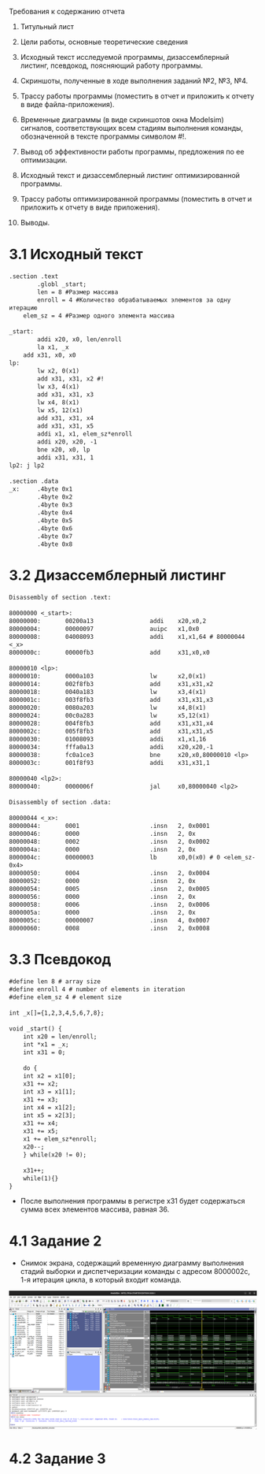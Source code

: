 Требования к содержанию отчета

1. Титульный лист

2. Цели работы, основные теоретические сведения

3. Исходный текст исследуемой программы, дизассемблерный листинг, псевдокод, поясняющий работу программы.

4. Скриншоты, полученные в ходе выполнения заданий №2, №3, №4.

5. Трассу работы программы (поместить в отчет и приложить к отчету в виде файла-приложения).

6. Временные диаграммы (в виде скриншотов окна Modelsim) сигналов, соответствующих всем стадиям выполнения команды, обозначенной в тексте программы символом #!.

7. Вывод об эффективности работы программы, предложения по ее оптимизации.

8. Исходный текст и дизассемблерный листинг оптимизированной программы.

9. Трассу работы оптимизированной программы (поместить в отчет и приложить к отчету в виде приложения).

10. Выводы.

# 3.1 Исходный текст

    .section .text
            .globl _start;
            len = 8 #Размер массива
            enroll = 4 #Количество обрабатываемых элементов за одну итерацию
        elem_sz = 4 #Размер одного элемента массива

    _start:
            addi x20, x0, len/enroll
            la x1, _x
        add x31, x0, x0
    lp:
            lw x2, 0(x1)
            add x31, x31, x2 #!
            lw x3, 4(x1)
            add x31, x31, x3
            lw x4, 8(x1)
            lw x5, 12(x1)
            add x31, x31, x4
            add x31, x31, x5
            addi x1, x1, elem_sz*enroll
            addi x20, x20, -1
            bne x20, x0, lp
            addi x31, x31, 1
    lp2: j lp2

    .section .data
    _x:     .4byte 0x1
            .4byte 0x2
            .4byte 0x3
            .4byte 0x4
            .4byte 0x5
            .4byte 0x6
            .4byte 0x7
            .4byte 0x8

# 3.2 Дизассемблерный листинг

    Disassembly of section .text:

    80000000 <_start>:
    80000000:       00200a13                addi    x20,x0,2
    80000004:       00000097                auipc   x1,0x0
    80000008:       04008093                addi    x1,x1,64 # 80000044 <_x>
    8000000c:       00000fb3                add     x31,x0,x0

    80000010 <lp>:
    80000010:       0000a103                lw      x2,0(x1)
    80000014:       002f8fb3                add     x31,x31,x2
    80000018:       0040a183                lw      x3,4(x1)
    8000001c:       003f8fb3                add     x31,x31,x3
    80000020:       0080a203                lw      x4,8(x1)
    80000024:       00c0a283                lw      x5,12(x1)
    80000028:       004f8fb3                add     x31,x31,x4
    8000002c:       005f8fb3                add     x31,x31,x5
    80000030:       01008093                addi    x1,x1,16
    80000034:       fffa0a13                addi    x20,x20,-1
    80000038:       fc0a1ce3                bne     x20,x0,80000010 <lp>
    8000003c:       001f8f93                addi    x31,x31,1

    80000040 <lp2>:
    80000040:       0000006f                jal     x0,80000040 <lp2>

    Disassembly of section .data:

    80000044 <_x>:
    80000044:       0001                    .insn   2, 0x0001
    80000046:       0000                    .insn   2, 0x
    80000048:       0002                    .insn   2, 0x0002
    8000004a:       0000                    .insn   2, 0x
    8000004c:       00000003                lb      x0,0(x0) # 0 <elem_sz-0x4>
    80000050:       0004                    .insn   2, 0x0004
    80000052:       0000                    .insn   2, 0x
    80000054:       0005                    .insn   2, 0x0005
    80000056:       0000                    .insn   2, 0x
    80000058:       0006                    .insn   2, 0x0006
    8000005a:       0000                    .insn   2, 0x
    8000005c:       00000007                .insn   4, 0x0007
    80000060:       0008                    .insn   2, 0x0008

# 3.3 Псевдокод

    #define len 8 # array size
    #define enroll 4 # number of elements in iteration
    #define elem_sz 4 # element size

    int _x[]={1,2,3,4,5,6,7,8};

    void _start() {
        int x20 = len/enroll;
        int *x1 = _x;
        int x31 = 0;

        do {
        int x2 = x1[0];
        x31 += x2;
        int x3 = x1[1];
        x31 += x3;
        int x4 = x1[2];
        int x5 = x2[3];
        x31 += x4;
        x31 += x5;
        x1 += elem_sz*enroll;
        x20--;
        } while(x20 != 0);
        
        x31++;
        while(1){}
    }

- После выполнения программы в регистре x31 будет содержаться сумма всех элементов массива, равная 36.

# 4.1 Задание 2

- Снимок экрана, содержащий временную диаграмму выполнения стадий выборки и диспетчеризации команды с адресом 8000002с, 1-я итерация цикла, в который входит команда.

![task 2](report_img/task2.png)

# 4.2 Задание 3


